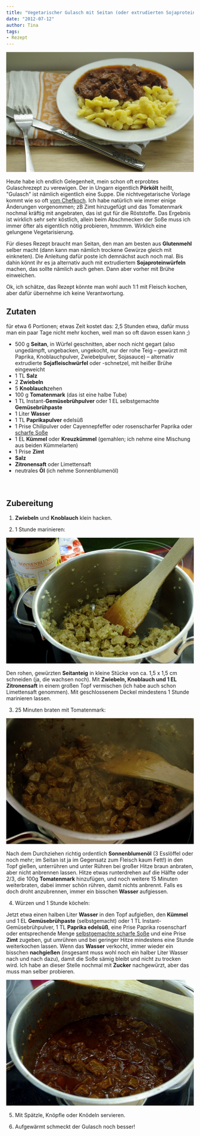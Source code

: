```yaml
---
title: "Vegetarischer Gulasch mit Seitan (oder extrudierten Sojaproteinwürfeln)"
date: "2012-07-12" 
author: Tina
tags:
- Rezept
---
```


![Teller mit Pörkölt, auch Gulasch genannt, mit Spätzle](images/igp9247.jpg)

Heute habe ich endlich Gelegenheit, mein schon oft erprobtes Gulaschrezept zu verewigen. Der in Ungarn eigentlich **Pörkölt** heißt, "Gulasch" ist nämlich eigentlich eine Suppe. Die nichtvegetarische Vorlage kommt wie so oft [vom Chefkoch](http://www.chefkoch.de/rezepte/736011176204394/Ungarischer-Gulasch-Poerkoelt.html). Ich habe natürlich wie immer einige Änderungen vorgenommen; zB Zimt hinzugefügt und das Tomatenmark nochmal kräftig mit angebraten, das ist gut für die Röststoffe. Das Ergebnis ist wirklich sehr sehr köstlich, allein beim Abschmecken der Soße muss ich immer öfter als eigentlich nötig probieren, hmmmm. Wirklich eine gelungene Vegetarisierung.

Für dieses Rezept braucht man Seitan, den man am besten aus **Glutenmehl** selber macht (dann kann man nämlich trockene Gewürze gleich mit einkneten). Die Anleitung dafür poste ich demnächst auch noch mal. Bis dahin könnt ihr es ja alternativ auch mit extrudiertem **Sojaproteinwürfeln** machen, das sollte nämlich auch gehen. Dann aber vorher mit Brühe einweichen.

Ok, ich schätze, das Rezept könnte man wohl auch 1:1 mit Fleisch kochen, aber dafür übernehme ich keine Verantwortung.

## Zutaten

für etwa 6 Portionen; etwas Zeit kostet das: 2,5 Stunden etwa, dafür muss man ein paar Tage nicht mehr kochen, weil man so oft davon essen kann ;)

- 500 g **Seitan**, in Würfel geschnitten, aber noch nicht gegart (also ungedämpft, ungebacken, ungekocht, nur der rohe Teig – gewürzt mit Paprika, Knoblauchpulver, Zwiebelpulver, Sojasauce) – alternativ extrudierte **Sojafleischwürfel** oder -schnetzel, mit heißer Brühe eingeweicht
- 1 TL **Salz**
- 2 **Zwiebeln**
- 5 **Knoblauch**zehen
- 100 g **Tomatenmark** (das ist eine halbe Tube)
- 1 TL Instant-**Gemüsebrühpulver** oder 1 EL selbstgemachte **Gemüsebrühpaste**
- 1 Liter **Wasser**
- 1 TL **Paprikapulver** edelsüß
- 1 Prise Chilipulver oder Cayennepfeffer oder rosenscharfer Paprika oder [scharfe Soße](/posts/2012/06/2-miniprojekte-eistee-mit-sirup-und-scharfe-sose/)
- 1 EL **Kümmel** oder **Kreuzkümmel** (gemahlen; ich nehme eine Mischung aus beiden Kümmelarten)
- 1 Prise **Zimt**
- **Salz**
- **Zitronensaft** oder Limettensaft
- neutrales **Öl** (ich nehme Sonnenblumenöl)

　

## Zubereitung　

1. **Zwiebeln** und **Knoblauch** klein hacken.

2. 1 Stunde marinieren:

![Rohe Seitanwürfel beim Marinieren in Zitronensaft und Zwiebel- und Knoblauchwürfeln](images/imgp9242.jpg)

Den rohen, gewürzten **Seitanteig** in kleine Stücke von ca. 1,5 x 1,5 cm schneiden (ja, die wachsen noch). Mit **Zwiebeln, Knoblauch und 1 EL Zitronensaft** in einem großen Topf vermischen (ich habe auch schon Limettensaft genommen). Mit geschlossenem Deckel mindestens 1 Stunde marinieren lassen.

3. 25 Minuten braten mit Tomatenmark:

![Seitanwürfel beim Anbraten](images/imgp9243.jpg)

Nach dem Durchziehen richtig ordentlich **Sonnenblumenöl** (3 Esslöffel oder noch mehr; im Seitan ist ja im Gegensatz zum Fleisch kaum Fett!) in den Topf gießen, unterrühren und unter Rühren bei großer Hitze braun anbraten, aber nicht anbrennen lassen. Hitze etwas runterdrehen auf die Hälfte oder 2/3, die 100g **Tomatenmark** hinzufügen, und noch weitere 15 Minuten weiterbraten, dabei immer schön rühren, damit nichts anbrennt. Falls es doch droht anzubrennen, immer ein bisschen **Wasser** aufgiessen.

4. Würzen und 1 Stunde köcheln:

Jetzt etwa einen halben Liter **Wasser** in den Topf aufgießen, den **Kümmel** und 1 EL **Gemüsebrühpaste** (selbstgemacht) oder 1 TL Instant-Gemüsebrühpulver, 1 TL **Paprika edelsüß**, eine Prise Paprika rosenscharf oder entsprechende Menge [selbstgemachte scharfe Soße](/posts/2012/06/2-miniprojekte-eistee-mit-sirup-und-scharfe-sose/) und eine Prise **Zimt** zugeben, gut umrühren und bei geringer Hitze mindestens eine Stunde weiterkochen lassen. Wenn das **Wasser** verkocht, immer wieder ein bisschen **nachgießen** (insgesamt muss wohl noch ein halber Liter Wasser nach und nach dazu), damit die Soße sämig bleibt und nicht zu trocken wird. Ich habe an dieser Stelle nochmal mit **Zucker** nachgewürzt, aber das muss man selber probieren.

![Köchelnder Gulasch](images/imgp9244.jpg)

5. Mit Spätzle, Knöpfle oder Knödeln servieren.

6. Aufgewärmt schmeckt der Gulasch noch besser!
